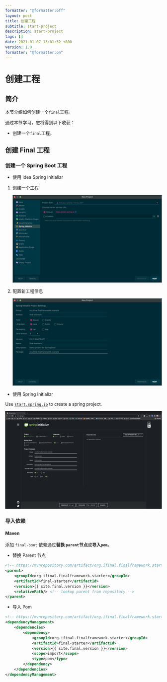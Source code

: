 ```yaml
---
formatter: "@formatter:off"
layout: post
title: 创建工程
subtitle: start-project 
description: start-project 
tags: [] 
date: 2021-01-07 13:01:52 +800 
version: 1.0
formatter: "@formatter:on"
---
```


# 创建工程

## 简介

本节介绍如何创建一个`final`工程。

通过本节学习，您将得到以下收获：

* 创建一个`final`工程。

## 创建 Final 工程

### 创建一个 Spring Boot 工程

* 使用 Idea Spring Initializr

1. 创建一个工程

   ![Idea Spring Initializer](../images/quick-start/idea-spring-initializr.png)

2. 配置新工程信息

   ![Idea Spring New Project](../images/quick-start/idea-spring-new-project.png)

* 使用 Spring Initializr

Use [`start.spring.io`](https://start.spring.io) to create a spring project.

![Spring Initializr](../images/quick-start/start.spring.io.png)

### 导入依赖

#### Maven

添加 `final-boot` 依赖通过**替换 `parent`节点**或**导入`pom`**。

* 替换 Parent 节点

```xml
<!-- https://mvnrepository.com/artifact/org.ifinal.finalframework.starter/final-starter -->
<parent>
    <groupId>org.ifinal.finalframework.starter</groupId>
    <artifactId>final-starter</artifactId>
    <version>{{ site.final.version }}</version>
    <relativePath/> <!-- lookup parent from repository -->
</parent>
```

* 导入 Pom

```xml
<!-- https://mvnrepository.com/artifact/org.ifinal.finalframework.starter/final-starter -->
<dependencyManagement>
    <dependencies>
        <dependency>
            <groupId>org.ifinal.finalframework.starter</groupId>
            <artifactId>final-starter</artifactId>
            <version>{{ site.final.version }}</version>
            <scope>import</scope>
            <type>pom</type>
        </dependency>
    </dependencies>
</dependencyManagement>
```